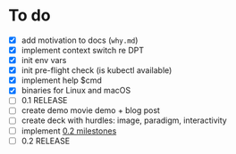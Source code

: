 # To do

- [x] add motivation to docs (`why.md`)
- [x] implement context switch re DPT
- [x] init env vars
- [x] init pre-flight check (is kubectl available)
- [x] implement help $cmd
- [x] binaries for Linux and macOS
- [ ] 0.1 RELEASE
- [ ] create demo movie demo + blog post
- [ ] create deck with  hurdles: image, paradigm, interactivity
- [ ] implement [0.2 milestones](https://github.com/mhausenblas/kubed-sh/milestone/1)
- [ ] 0.2 RELEASE
